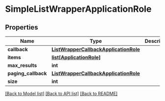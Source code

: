 # SimpleListWrapperApplicationRole

## Properties
Name | Type | Description | Notes
------------ | ------------- | ------------- | -------------
**callback** | [**ListWrapperCallbackApplicationRole**](ListWrapperCallbackApplicationRole.md) |  | [optional] 
**items** | [**list[ApplicationRole]**](ApplicationRole.md) |  | [optional] 
**max_results** | **int** |  | [optional] 
**paging_callback** | [**ListWrapperCallbackApplicationRole**](ListWrapperCallbackApplicationRole.md) |  | [optional] 
**size** | **int** |  | [optional] 

[[Back to Model list]](../README.md#documentation-for-models) [[Back to API list]](../README.md#documentation-for-api-endpoints) [[Back to README]](../README.md)

